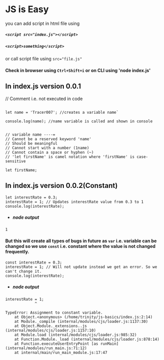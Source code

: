 # JS is Easy

you can add script in html file using

##### `<script src="index.js"></script>`

##### `<script>something</script>` 
or call script file using `src="file.js"`

#### Check in browser using `Ctrl+Shift+i` or on CLI using 'node index.js'

## In index.js version 0.0.1
// Comment i.e. not executed in code

```console.log('Hello World'); //creates a console message Hello World

let name = 'Tracer007'; //creates a variable name`

console.log(name); //name variable is called and shown in console


// variable name ----=
// Cannot be a reserved keyword 'name'
// Should be meaningful
// Cannot start with a number (1name)
// Cannot contain a space or hyphen (~)
// 'let firstName' is camel notation where 'firstName' is case-sensitive

let firstName;
```

## In index.js version 0.0.2(Constant)
```
let interestRate = 0.3;
interestRate = 1; // Updates interestRate value from 0.3 to 1
console.log(interestRate);
```

* ##### node output 
`1`


#### But this will create all types of bugs in future as `var` i.e. variable can be changed so we use `const` i.e. constant where the value is not changed frequently.

```
const interestRate = 0.3;
interestRate = 1; // Will not update instead we get an error. So we can't change it.
console.log(interestRate);
```
* ##### node output 
```
interestRate = 1;
             ^

TypeError: Assignment to constant variable.
    at Object.<anonymous> (/home/trinity/js-basics/index.js:2:14)
    at Module._compile (internal/modules/cjs/loader.js:1137:30)
    at Object.Module._extensions..js (internal/modules/cjs/loader.js:1157:10)
    at Module.load (internal/modules/cjs/loader.js:985:32)
    at Function.Module._load (internal/modules/cjs/loader.js:878:14)
    at Function.executeUserEntryPoint [as runMain] (internal/modules/run_main.js:71:12)
    at internal/main/run_main_module.js:17:47
```